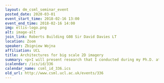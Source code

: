 ```yaml
---
layout: dm_csml_seminar_event
posted_date: 2020-03-01
event_start_time: 2018-02-16 13:00
event_end_time: 2018-02-16 14:00
img: ellis-logo.png
alt: image-alt
join_link: Roberts Building G08 Sir David Davies LT
location: Zoom
speaker: Zbigniew Wojna
affiliation: UCL
title: Architectures for big scale 2D imagery
summary: <p>I will present research that I conducted during my Ph.D. at University College London and in collaboration with Google. My primary interest lays in the development of neural architectures for 2D imagery problems in big scale. Will present the recently published analysis of different upsampling methods in the decoder part of visual architectures, together with last week ongoing extension for GANs. Will discuss attention mechanism for text recognition and review for what kind of application it can be useful (automatically updating Google Maps based on Google Street View imagery). I will explain the idea behind Inception and what had we change in inception-v3 to have it the best single model on ImageNet 2015 and how does it compare to Resnet architecture which was published 2 weeks after. Together with inception, will present our winning submission to MS COCO 2016 detection challenge and the extensive analysis of different models and backbone architectures inside. At the end will shortly review our UCL effort working with 4096x4096 images at The Digital Mammography DREAM Challenge for breast cancer recognition, where we have achieved 9th among 1375 teams worldwide and 2nd place in the community phase.  </p>
icalendar: /ics/id/336
calendar_name: csml_id_336.ics
old_url: http://www.csml.ucl.ac.uk/events/336
---
```


